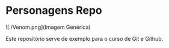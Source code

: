 # Personagens Repo

![./Venom.png](Imagem Genérica)

Este repositório serve de exemplo para o curso de Git e Github.